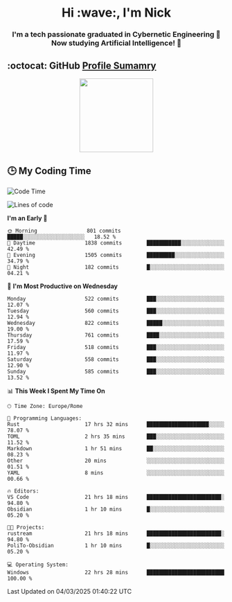 <h1 align="center">Hi :wave:, I'm Nick</h1>

<h3 align="center">I'm a tech passionate graduated in Cybernetic Engineering 🤖<br>
Now studying Artificial Intelligence! 🧠</h3>


## :octocat: GitHub <a href="https://github.com/vn7n24fzkq/github-profile-summary-cards">Profile Sumamry</a>

<p align="center">
   <img style="height:170px;display:inline-block"  src="http://github-profile-summary-cards.vercel.app/api/cards/profile-details?username=CodeClimberNT&theme=github_dark" />
<!--    <img style="height:170px;display:inline-block"  src="http://github-profile-summary-cards.vercel.app/api/cards/repos-per-language?username=CodeClimberNT&theme=github_dark&exclude=" /> -->
</p>

 ## :clock3: My Coding Time 
 
<!--START_SECTION:waka-->
![Code Time](http://img.shields.io/badge/Code%20Time-493%20hrs%2048%20mins-blue)

![Lines of code](https://img.shields.io/badge/From%20Hello%20World%20I%27ve%20Written-4.5%20million%20lines%20of%20code-blue)

**I'm an Early 🐤** 

```text
🌞 Morning                801 commits         █████░░░░░░░░░░░░░░░░░░░░   18.52 % 
🌆 Daytime                1838 commits        ███████████░░░░░░░░░░░░░░   42.49 % 
🌃 Evening                1505 commits        █████████░░░░░░░░░░░░░░░░   34.79 % 
🌙 Night                  182 commits         █░░░░░░░░░░░░░░░░░░░░░░░░   04.21 % 
```
📅 **I'm Most Productive on Wednesday** 

```text
Monday                   522 commits         ███░░░░░░░░░░░░░░░░░░░░░░   12.07 % 
Tuesday                  560 commits         ███░░░░░░░░░░░░░░░░░░░░░░   12.94 % 
Wednesday                822 commits         █████░░░░░░░░░░░░░░░░░░░░   19.00 % 
Thursday                 761 commits         ████░░░░░░░░░░░░░░░░░░░░░   17.59 % 
Friday                   518 commits         ███░░░░░░░░░░░░░░░░░░░░░░   11.97 % 
Saturday                 558 commits         ███░░░░░░░░░░░░░░░░░░░░░░   12.90 % 
Sunday                   585 commits         ███░░░░░░░░░░░░░░░░░░░░░░   13.52 % 
```


📊 **This Week I Spent My Time On** 

```text
🕑︎ Time Zone: Europe/Rome

💬 Programming Languages: 
Rust                     17 hrs 32 mins      ████████████████████░░░░░   78.07 % 
TOML                     2 hrs 35 mins       ███░░░░░░░░░░░░░░░░░░░░░░   11.52 % 
Markdown                 1 hr 51 mins        ██░░░░░░░░░░░░░░░░░░░░░░░   08.23 % 
Other                    20 mins             ░░░░░░░░░░░░░░░░░░░░░░░░░   01.51 % 
YAML                     8 mins              ░░░░░░░░░░░░░░░░░░░░░░░░░   00.66 % 

🔥 Editors: 
VS Code                  21 hrs 18 mins      ████████████████████████░   94.80 % 
Obsidian                 1 hr 10 mins        █░░░░░░░░░░░░░░░░░░░░░░░░   05.20 % 

🐱‍💻 Projects: 
rustream                 21 hrs 18 mins      ████████████████████████░   94.80 % 
PoliTo-Obsidian          1 hr 10 mins        █░░░░░░░░░░░░░░░░░░░░░░░░   05.20 % 

💻 Operating System: 
Windows                  22 hrs 28 mins      █████████████████████████   100.00 % 
```


 Last Updated on 04/03/2025 01:40:22 UTC
<!--END_SECTION:waka-->

